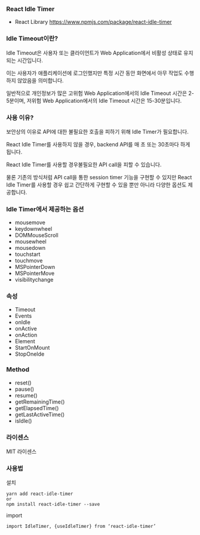 ### React Idle Timer
- React Library
https://www.npmjs.com/package/react-idle-timer

### Idle Timeout이란?
Idle Timeout은 사용자 또는 클라이언트가 Web Application에서 비활성 상태로 유지되는 시간입니다. 

이는 사용자가 애플리케이션에 로그인했지만 특정 시간 동안 화면에서 아무 작업도 수행하지 않았음을 의미합니다.  

일반적으로 개인정보가 많은 고위험 Web Application에서의 Idle Timeout 시간은 2-5분이며, 저위험 Web Application에서의 Idle Timeout 시간은 15-30분입니다. 



### 사용 이유?
보안상의 이유로 API에 대한 불필요한 호출을 피하기 위해 Idle Timer가 필요합니다. 

React Idle Timer를 사용하지 않을 경우,  backend API를 매 초 또는 30초마다 하게 됩니다.  

React Idle Timer를 사용할 경우불필요한 API call을 피할 수 있습니다. 

물론 기존의 방식처럼 API call을 통한 session timer 기능을 구현할 수 있지만 React Idle Timer를 사용할 경우 쉽고 간단하게 구현할 수 있을 뿐만 아니라 다양한 옵션도 제공합니다. 


### Idle Timer에서 제공하는 옵션
- mousemove
- keydownwheel
- DOMMouseScroll
- mousewheel
- mousedown
- touchstart
- touchmove
- MSPointerDown
- MSPointerMove
- visibilitychange


### 속성
- Timeout
- Events
- onIdle
- onActive
- onAction
- Element
- StartOnMount
- StopOneIde


### Method
- reset()
- pause() 
- resume()
- getRemainingTime() 
- getElapsedTime()
- getLastActiveTime()
- isIdle()


### 라이센스
MIT 라이센스



### 사용법
설치
```
yarn add react-idle-timer
or
npm install react-idle-timer --save
```

import
```
import IdleTimer, {useIdleTimer} from ‘react-idle-timer’
```

